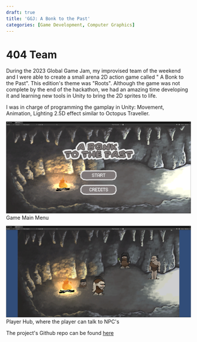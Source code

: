 ```yaml
---
draft: true
title: 'GGJ: A Bonk to the Past'
categories: [Game Development, Computer Graphics]
---
```

# 404 Team

During the 2023 Global Game Jam, my improvised team of the weekend and I were able to create a small arena 2D action game called " A Bonk to the Past". This edition's theme was "Roots".
Although the game was not complete by the end of the hackathon, we had an amazing time developing it and learning new tools in Unity to bring the 2D sprites to life. 

I was in charge of programming the gamplay in Unity: Movement, Animation, Lighting 2.5D effect similar to Octopus Traveller.

![Game Main Menu](/assets/img/global_game_jam/mainmenu_screen.png)
Game Main Menu

![Game hub](/assets/img/global_game_jam/hub.png)
Player Hub, where the player can talk to NPC's

The project's Github repo can be found [here](https://github.com/DylanReidRamelli/GlobalGameJam404)